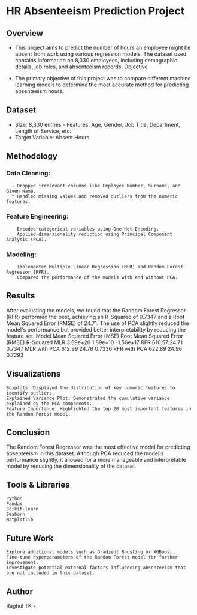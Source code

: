 # HR Absenteeism Prediction Project
## Overview

- This project aims to predict the number of hours an employee might be absent from work using various regression models. The dataset used contains information on 8,330 employees, including demographic details, job roles, and absenteeism records.
Objective

- The primary objective of this project was to compare different machine learning models to determine the most accurate method for predicting absenteeism hours.
## Dataset

   - Size: 8,330 entries
    - Features: Age, Gender, Job Title, Department, Length of Service, etc.
   - Target Variable: Absent Hours

## Methodology

   ### Data Cleaning:
      - Dropped irrelevant columns like Employee Number, Surname, and Given Name.
      * Handled missing values and removed outliers from the numeric features.

   ### Feature Engineering:
        Encoded categorical variables using One-Hot Encoding.
        Applied dimensionality reduction using Principal Component Analysis (PCA).

   ### Modeling:
        Implemented Multiple Linear Regression (MLR) and Random Forest Regressor (RFR).
        Compared the performance of the models with and without PCA.

## Results

After evaluating the models, we found that the Random Forest Regressor (RFR) performed the best, achieving an R-Squared of 0.7347 and a Root Mean Squared Error (RMSE) of 24.71. The use of PCA slightly reduced the model's performance but provided better interpretability by reducing the feature set.
Model	Mean Squared Error (MSE)	Root Mean Squared Error (RMSE)	R-Squared
MLR	          3.59e+20	                         1.89e+10           -1.56e+17
RFR	          610.57	                         24.71               0.7347
MLR with PCA  612.99	                         24.76	             0.7336
RFR with PCA  622.89	                         24.96	             0.7293
## Visualizations

    Boxplots: Displayed the distribution of key numeric features to identify outliers.
    Explained Variance Plot: Demonstrated the cumulative variance explained by the PCA components.
    Feature Importance: Highlighted the top 20 most important features in the Random Forest model.


## Conclusion

The Random Forest Regressor was the most effective model for predicting absenteeism in this dataset. Although PCA reduced the model's performance slightly, it allowed for a more manageable and interpretable model by reducing the dimensionality of the dataset.
## Tools & Libraries

    Python
    Pandas
    Scikit-learn
    Seaborn
    Matplotlib

## Future Work

    Explore additional models such as Gradient Boosting or XGBoost.
    Fine-tune hyperparameters of the Random Forest model for further improvement.
    Investigate potential external factors influencing absenteeism that are not included in this dataset.

## Author

Raghul TK - 
